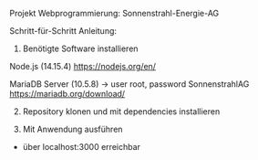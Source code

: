 Projekt Webprogrammierung: Sonnenstrahl-Energie-AG

Schritt-für-Schritt Anleitung:


1. Benötigte Software installieren

Node.js (14.15.4)
https://nodejs.org/en/

MariaDB Server (10.5.8) -> user root, password SonnenstrahlAG
https://mariadb.org/download/

2. Repository klonen und mit <npm install> dependencies installieren

3. Mit <npm start> Anwendung ausführen
- über localhost:3000 erreichbar